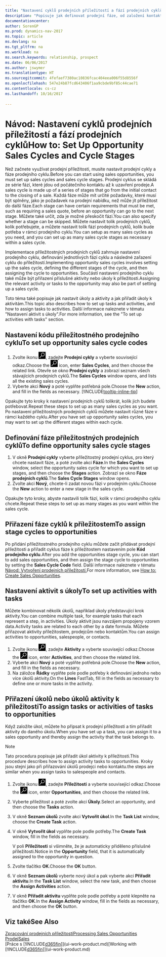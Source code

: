 ```yaml
---
title: "Nastavení cyklů prodejních příležitostí a fází prodejních cyklů"
description: "Popisuje jak definovat prodejní fáze, od založení kontaktu až po uzavření, vytvoření prodejního cyklu a přiřazení příležitostem v Dynamics NAV."
documentationcenter: 
author: SorenGP
ms.prod: dynamics-nav-2017
ms.topic: article
ms.devlang: na
ms.tgt_pltfrm: na
ms.workload: na
ms.search.keywords: relationship, prospect
ms.date: 06/06/2017
ms.author: jswymer
ms.translationtype: HT
ms.sourcegitcommit: 4fefaef7380ac10836fcac404eea006f55d8556f
ms.openlocfilehash: 547e24b87fcd643406f1aa9cbde9bf85c44cae71
ms.contentlocale: cs-cz
ms.lasthandoff: 10/16/2017

---
```

# <a name="how-to-set-up-opportunity-sales-cycles-and-cycle-stages"></a><span data-ttu-id="5cd99-103">Návod: Nastavení cyklů prodejních příležitostí a fází prodejních cyklů</span><span class="sxs-lookup"><span data-stu-id="5cd99-103">How to: Set Up Opportunity Sales Cycles and Cycle Stages</span></span>
<span data-ttu-id="5cd99-104">Než začnete využívat prodejní příležitosti, musíte nastavit prodejní cykly a fáze prodejního cyklu.</span><span class="sxs-lookup"><span data-stu-id="5cd99-104">Before you can start using sales opportunities, you must set up sales cycles and sales cycle stages.</span></span> <span data-ttu-id="5cd99-105">Prodejní cyklus se skládá ze série fází, které jdou od počátečního kontaktu až k uzavření prodeje.</span><span class="sxs-lookup"><span data-stu-id="5cd99-105">A sales cycle is made up of a series of stages that go from the initial contact to the closing of a sale.</span></span> <span data-ttu-id="5cd99-106">Každá fáze může mít určité požadavky, které musí být splněny, jako je požadavek na prodejní nabídku, než může jít příležitost do další fáze.</span><span class="sxs-lookup"><span data-stu-id="5cd99-106">Each stage can have certain requirements that must be met, such as requiring a sales quote, before an opportunity can go to the next stage.</span></span> <span data-ttu-id="5cd99-107">Můžete také určit, zda je možné přeskočit fázi.</span><span class="sxs-lookup"><span data-stu-id="5cd99-107">You can also specify whether a stage can be skipped.</span></span> <span data-ttu-id="5cd99-108">Můžete nastavit tolik prodejních cyklů, kolik potřebujete, a můžete nastavit tolik fází prodejních cyklů, kolik bude potřeba v rámci prodejního cyklu.</span><span class="sxs-lookup"><span data-stu-id="5cd99-108">You can setup as many sales cycles as you need, and you can set up as many sales cycle stages as necessary within a sales cycle.</span></span>

<span data-ttu-id="5cd99-109">Implementace příležitostných prodejních cyklů zahrnuje nastavení prodejního cyklu, definování jednotlivých fází cyklu a následné zařazení cyklu do příležitostí.</span><span class="sxs-lookup"><span data-stu-id="5cd99-109">Implementing opportunity sales cycles involves setting up the sales cycle, defining the different stages of the cycle, and then assigning the cycle to opportunities.</span></span> <span data-ttu-id="5cd99-110">Součástí nastavení prodejního cyklu také může být přiřazení příslušné aktivity nebo úkoly k příležitosti.</span><span class="sxs-lookup"><span data-stu-id="5cd99-110">Assigning the relevant activity or tasks to the opportunity may also be part of setting up a sales cycle.</span></span>

<span data-ttu-id="5cd99-111">Toto téma také popisuje jak nastavit úkoly a aktivity a jak přiřadit úkoly k aktivitám.</span><span class="sxs-lookup"><span data-stu-id="5cd99-111">This topic also describes how to set up tasks and activities, and how to assign tasks to activities.</span></span> <span data-ttu-id="5cd99-112">Další informace naleznete v tématu "Nastavení aktivit s úkoly".</span><span class="sxs-lookup"><span data-stu-id="5cd99-112">For more information, see the "To set up activities with tasks" section.</span></span>

## <a name="to-set-up-opportunity-sales-cycle-codes"></a><span data-ttu-id="5cd99-113">Nastavení kódu příležitostného prodejního cyklu</span><span class="sxs-lookup"><span data-stu-id="5cd99-113">To set up opportunity sales cycle codes</span></span>
1. <span data-ttu-id="5cd99-114">Zvolte ikonu ![Vyhledat stránku nebo sestavu](media/ui-search/search_small.png "Ikona Vyhledat stránku nebo sestavu"), zadejte **Prodejní cykly** a vyberte související odkaz.</span><span class="sxs-lookup"><span data-stu-id="5cd99-114">Choose the ![Search for Page or Report](media/ui-search/search_small.png "Search for Page or Report icon") icon, enter **Sales Cycles**, and then choose the related link.</span></span> <span data-ttu-id="5cd99-115">Otevře se okno **Prodejní cykly** a zobrazí seznam všech stávajících prodejních cyklů.</span><span class="sxs-lookup"><span data-stu-id="5cd99-115">The **Sales Cycles** window opens, and lists all the existing sales cycles.</span></span>
2. <span data-ttu-id="5cd99-116">Vyberte akci **Nový** a poté vyplňte potřebná pole.</span><span class="sxs-lookup"><span data-stu-id="5cd99-116">Choose the **New** action, and fill in the fields as necessary.</span></span> [!INCLUDE[tooltip-inline-tip](includes/tooltip-inline-tip_md.md)]

<span data-ttu-id="5cd99-117">Opakujte tyto kroky k nastavení prodejních cyklů tolikrát, kolik jich budete potřebovat.</span><span class="sxs-lookup"><span data-stu-id="5cd99-117">Repeat these steps to set up as many sales cycles as you want.</span></span> <span data-ttu-id="5cd99-118">Po nastavení příležitostných prodejních cyklů můžete nastavit různé fáze v rámci každého cyklu.</span><span class="sxs-lookup"><span data-stu-id="5cd99-118">After you have set up opportunity sales cycles, you may want to set up the different stages within each cycle.</span></span>

## <a name="to-define-opportunity-sales-cycle-stages"></a><span data-ttu-id="5cd99-119">Definování fáze příležitostných prodejních cyklů</span><span class="sxs-lookup"><span data-stu-id="5cd99-119">To define opportunity sales cycle stages</span></span>
1. <span data-ttu-id="5cd99-120">V okně **Prodejní cykly** vyberte příležitostný prodejní cyklus, pro který chcete nastavit fáze, a poté zvolte akci **Fáze**.</span><span class="sxs-lookup"><span data-stu-id="5cd99-120">In the **Sales Cycles** window, select the opportunity sales cycle for which you want to set up stages, and then choose the **Stages** action.</span></span> <span data-ttu-id="5cd99-121">Zobrazí se okno **Fáze prodejních cyklů**.</span><span class="sxs-lookup"><span data-stu-id="5cd99-121">The **Sales Cycle Stages** window opens.</span></span>
2. <span data-ttu-id="5cd99-122">Zvolte akci **Nový**, chcete-li zadat novou fázi v prodejním cyklu.</span><span class="sxs-lookup"><span data-stu-id="5cd99-122">Choose the **New** action to enter a new stage in the sales cycle.</span></span>

<span data-ttu-id="5cd99-123">Opakujte tyto kroky, abyste nastavili tolik fází, kolik v rámci prodejního cyklu chcete.</span><span class="sxs-lookup"><span data-stu-id="5cd99-123">Repeat these steps to set up as many stages as you want within the sales cycle.</span></span>

## <a name="to-assign-stage-cycles-to-opportunities"></a><span data-ttu-id="5cd99-124">Přiřazení fáze cyklů k příležitostem</span><span class="sxs-lookup"><span data-stu-id="5cd99-124">To assign stage cycles to opportunities</span></span>
<span data-ttu-id="5cd99-125">Po přidání  příležitostného prodejního cyklu můžete začít přidávat prodejní příležitosti a přiřadit cyklus fáze k příležitostem nastavením pole **Kód prodejního cyklu**.</span><span class="sxs-lookup"><span data-stu-id="5cd99-125">After you add the opportunities stage cycle, you can start to add sales opportunities, and then assign the stage cycle to opportunities by setting the **Sales Cycle Code** field.</span></span> <span data-ttu-id="5cd99-126">Další informace naleznete v tématu [Návod: Vytvoření prodejních příležitostí.](marketing-how-create-opportunities.md)</span><span class="sxs-lookup"><span data-stu-id="5cd99-126">For more information, see [How to: Create Sales Opportunities](marketing-how-create-opportunities.md).</span></span>

## <a name="to-set-up-activities-with-tasks"></a><span data-ttu-id="5cd99-127">Nastavení aktivit s úkoly</span><span class="sxs-lookup"><span data-stu-id="5cd99-127">To set up activities with tasks</span></span>
<span data-ttu-id="5cd99-128">Můžete kombinovat několik úkolů, například úkoly představující krok aktivity.</span><span class="sxs-lookup"><span data-stu-id="5cd99-128">You can combine multiple task, for example tasks that each represent a step, in activities.</span></span> <span data-ttu-id="5cd99-129">Úkoly aktivit jsou navzájem propojeny vzorem data.</span><span class="sxs-lookup"><span data-stu-id="5cd99-129">Activity tasks are related to each other by a date formula.</span></span> <span data-ttu-id="5cd99-130">Můžete přiřazovat aktivity příležitostem, prodejcům nebo kontaktům.</span><span class="sxs-lookup"><span data-stu-id="5cd99-130">You can assign activities to opportunities, salespeople, or contacts.</span></span>

1. <span data-ttu-id="5cd99-131">Zvolte ikonu ![Vyhledat stránku nebo sestavu](media/ui-search/search_small.png "Ikona Vyhledat stránku nebo sestavu"), zadejte **Aktivity** a vyberte související odkaz.</span><span class="sxs-lookup"><span data-stu-id="5cd99-131">Choose the ![Search for Page or Report](media/ui-search/search_small.png "Search for Page or Report icon") icon, enter **Activities**, and then choose the related link.</span></span>
2. <span data-ttu-id="5cd99-132">Vyberte akci **Nový** a poté vyplňte potřebná pole.</span><span class="sxs-lookup"><span data-stu-id="5cd99-132">Choose the **New** action, and fill in the fields as necessary.</span></span>
3. <span data-ttu-id="5cd99-133">Na záložce **Řádky** vyplňte pole podle potřeby k definování jednoho nebo více úkolů aktivity.</span><span class="sxs-lookup"><span data-stu-id="5cd99-133">On the **Lines** FastTab, fill in the fields as necessary to define one or more tasks in the activity.</span></span>

## <a name="to-assign-tasks-or-activities-of-tasks-to-opportunities"></a><span data-ttu-id="5cd99-134">Přiřazení úkolů nebo úkolů aktivity k příležitosti</span><span class="sxs-lookup"><span data-stu-id="5cd99-134">To assign tasks or activities of tasks to opportunities</span></span>
<span data-ttu-id="5cd99-135">Když založíte úkol, můžete ho připsat k prodejní příležitosti a tím přiřadit aktivity do daného úkolu.</span><span class="sxs-lookup"><span data-stu-id="5cd99-135">When you have set up a task, you can assign it to a sales opportunity and thereby assign the activity that the task belongs to.</span></span>

> [!NOTE]  
>   <span data-ttu-id="5cd99-136">Tato procedura popisuje jak přiřadit úkol aktivity k příležitosti.</span><span class="sxs-lookup"><span data-stu-id="5cd99-136">This procedure describes how to assign activity tasks to opportunities.</span></span> <span data-ttu-id="5cd99-137">Kroky jsou stejní jako při přiřazování úkolů prodejci nebo kontaktu.</span><span class="sxs-lookup"><span data-stu-id="5cd99-137">the steps are similar when you assign tasks to salespeople and contacts.</span></span>

1. <span data-ttu-id="5cd99-138">Zvolte ikonu ![Vyhledat stránku nebo sestavu](media/ui-search/search_small.png "Ikona Vyhledat stránku nebo sestavu"), zadejte **Příležitosti** a vyberte související odkaz.</span><span class="sxs-lookup"><span data-stu-id="5cd99-138">Choose the ![Search for Page or Report](media/ui-search/search_small.png "Search for Page or Report icon") icon, enter **Opportunities**, and then choose the related link.</span></span>
2. <span data-ttu-id="5cd99-139">Vyberte příležitost a poté zvolte akci **Úkoly**.</span><span class="sxs-lookup"><span data-stu-id="5cd99-139">Select an opportunity, and then choose the **Tasks** action.</span></span>
3. <span data-ttu-id="5cd99-140">V okně **Seznam úkolů** zvolte akci **Vytvořit úkol**.</span><span class="sxs-lookup"><span data-stu-id="5cd99-140">In the **Task List** window, choose the **Create Task** action.</span></span>
4.  <span data-ttu-id="5cd99-141">V okně **Vytvořit úkol** vyplňte pole podle potřeby.</span><span class="sxs-lookup"><span data-stu-id="5cd99-141">The **Create Task** window, fill in the fields as necessary.</span></span>

    <span data-ttu-id="5cd99-142">V poli **Příležitosti** si všimněte, že je automaticky přiděleno příslušné příležitosti.</span><span class="sxs-lookup"><span data-stu-id="5cd99-142">Notice in the **Opportunity** field, that it is automatically assigned to the opportunity in question.</span></span>
5. <span data-ttu-id="5cd99-143">Zvolte tlačítko **OK**.</span><span class="sxs-lookup"><span data-stu-id="5cd99-143">Choose the **OK** button.</span></span>
6. <span data-ttu-id="5cd99-144">V okně **Seznam úkolů** vyberte nový úkol a pak vyberte akci **Přiřadit aktivitu**.</span><span class="sxs-lookup"><span data-stu-id="5cd99-144">In the **Task List** window, select the new task, and then choose the **Assign Activities** action.</span></span>
7. <span data-ttu-id="5cd99-145">V okně **Přiřadit aktivitu** vyplňte pole podle potřeby a poté klepněte na tlačítko **OK**.</span><span class="sxs-lookup"><span data-stu-id="5cd99-145">In the **Assign Activity** window, fill in the fields as necessary, and then choose the **OK** button.</span></span>

## <a name="see-also"></a><span data-ttu-id="5cd99-146">Viz také</span><span class="sxs-lookup"><span data-stu-id="5cd99-146">See Also</span></span>
[<span data-ttu-id="5cd99-147">Zpracování prodejních příležitostí</span><span class="sxs-lookup"><span data-stu-id="5cd99-147">Processing Sales Opportunities</span></span>](marketing-processing-sales-opportunities.md)  
[<span data-ttu-id="5cd99-148">Prodej</span><span class="sxs-lookup"><span data-stu-id="5cd99-148">Sales</span></span>](sales-manage-sales.md)  
<span data-ttu-id="5cd99-149">[Práce s [!INCLUDE[d365fin](includes/d365fin_md.md)]](ui-work-product.md)</span><span class="sxs-lookup"><span data-stu-id="5cd99-149">[Working with [!INCLUDE[d365fin](includes/d365fin_md.md)]](ui-work-product.md)</span></span>

